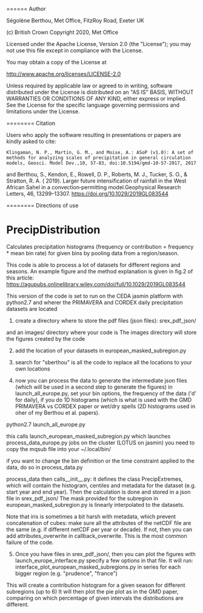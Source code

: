====== Author

Ségolène Berthou, Met Office, FitzRoy Road, Exeter UK

(c) British Crown Copyright 2020, Met Office

Licensed under the Apache License, Version 2.0 (the "License"); you may not use this file except in compliance with the License.

You may obtain a copy of the License at

http://www.apache.org/licenses/LICENSE-2.0

Unless required by applicable law or agreed to in writing, software distributed under the License is distributed on an "AS IS" BASIS, WITHOUT WARRANTIES OR CONDITIONS OF ANY KIND, either express or implied. See the License for the specific language governing permissions and limitations under the License.

======== Citation

Users who apply the software resulting in presentations or papers are kindly asked to cite:

    Klingaman, N. P., Martin, G. M., and Moise, A.: ASoP (v1.0): A set of methods for analyzing scales of precipitation in general circulation models, Geosci. Model Dev.,10, 57-83, doi:10.5194/gmd-10-57-2017, 2017
and 
    Berthou, S., Kendon, E., Rowell, D. P., Roberts, M. J., Tucker, S. O., & Stratton, R. A. ( 2019). Larger future intensification of rainfall in the West African Sahel in a convection‐permitting model.Geophysical Research Letters, 46, 13299–13307. https://doi.org/10.1029/2019GL083544 

======== Directions of use

# PrecipDistribution

Calculates precipitation histograms (frequency or contribution = frequency * mean bin rate)
for given bins by pooling data from a region/season.

This code is able to process a lot of datasets for different regions and seasons.
An example figure and the method explanation is given in fig.2 of this article:
https://agupubs.onlinelibrary.wiley.com/doi/full/10.1029/2019GL083544

This version of the code is set to run on the CEDA jasmin platform with python2.7 and wherer the PRIMAVERA and CORDEX daily precipitation datasets are located

1) create a directory where to store the pdf files (json files):
srex_pdf_json/

and an images/ directory where your code is
The images directory will store the figures created by the code

2) add the location of your datasets in european_masked_subregion.py

3) search for "sberthou" is all the code to replace all the locations to your own locations

4) now you can process the data to generate the intermediate json files (which will be used in a second step to generate the figures)
in launch_all_europe.py, set your bin options, the frequency of the data ('d' for daily), if you do 1D histograms (which is what is used with the GMD PRIMAVERA vs CORDEX paper or wet/dry spells (2D histograms used in oher of my Berthou et al. papers).

python2.7 launch_all_europe.py

this calls launch_european_masked_subregion.py
which launches process_data_europe.py jobs on the cluster (LOTUS on jasmin)
you need to copy the mqsub file into your ~/.local/bin/

if you want to change the bin definition or the time constraint applied to the data, do so in process_data.py

process_data then calls__init__.py:
it defines the class PrecipExtremes, which will contain the histogram, centiles and metadata for the dataset (e.g. start year and end year).
Then the calculation is done and stored in a json file in srex_pdf_json/
The mask provided for the subregion in european_masked_subregion.py is linearly interpolated to the datasets. 

Note that iris is sometimes a bit harsh with metadata, which prevent concatenation of cubes: make sure all the attributes of the netCDF file are the same (e.g. if different netCDF per year or decade). If not, then you can add attributes_overwrite in callback_overwrite. This is the most common failure of the code.

5) Once you have files in srex_pdf_json/, then you can plot the figures with launch_europe_interface.py
specify a few options in that file.
It will run: 
interface_plot_european_masked_subregions.py
in series for each bigger region (e.g. "prudence", "france")

This will create a contribution histogram for a given season for different subregions (up to 6)
It will then plot the pie plot as in the GMD paper, comparing on which percentage of given intervals the distributions are different.



